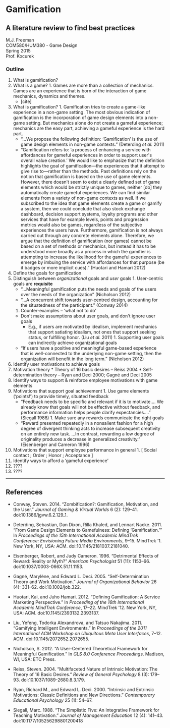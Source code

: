 # Gamification 
## A literature review to find best practices

M.J. Freeman  
COM580/HUM380 - Game Design  
Spring 2015  
Prof. Kocurek  

### Outline

1. What is gamification?
  1. What is a game?
    1. Games are more than a collection of mechanics.  Games are an experience that is born of the interaction of game mechanics, dynamics and themes.
      * [cite]
  1. What is gamification?
    1. Gamification tries to create a game-like experience in a non-game setting.  The most obvious indication of gamification is the incorporation of game design elements into a non-game setting.  But mechanics alone do not create a gameful experience; mechanics are the easy part, achieving a gameful experience is the hard part.
      * “…We propose the following definition: ‘Gamification’ is the use of game design elements in non-game contexts.” (Deterding *et al.* 2011)
      * “Gamification refers to: ‘a process of enhancing a service with affordances for gameful experiences in order to support user's overall value creation.’ We would like to emphasize that the definition highlights the goal of gamification&mdash;the experiences that it attempt to give rise to&mdash;rather than the methods. Past definitions rely on the notion that gamification is based on the use of game elements. However, there doesn’t seem to exist a clearly defined set of game elements which would be strictly unique to games, neither [do] they automatically create gameful experiences. We can find similar elements from a variety of non-game contexts as well. If we subscribed to the idea that game elements create a game or gamify a system, then we could conclude that also stock exchange dashboard, decision support systems, loyalty programs and other services that have for example levels, points and progression metrics would also be games, regardless of the subjective experiences the users have. Furthermore, gamification is not always carried out through any concrete elements alone. Therefore, we argue that the definition of gamification (nor games) cannot be based on a set of methods or mechanics, but instead it has to be understood more broadly as a process in which the gamifier is attempting to increase the likelihood for the gameful experiences to emerge by imbuing the service with affordances for that purpose (be it badges or more implicit cues).” (Huotari and Hamari 2012)
1. Define the goals for gamification
  1. Distinguish between *organizational* goals and *user* goals
    1. User-centric goals are **requisite**
      * “…Meaningful gamification puts the needs and goals of the users over the needs of the organization” (Nicholson 2012)
      * “…A concurrent shift towards user-centred design, accounting for the situatedness of the participant.” (Conway 2014)
      1. Counter-examples &ndash; ‘what not to do’
        * Don't make assumptions about user goals, and don't ignore user goals
          * E.g., if users are motivated by idealism, implement mechanics that support satiating idealism, not ones that support seeking status, or fulfilling honor. (Liu *et al.* 2011)
    1. Supporting user goals can indirectly achieve organizational goals
      * “If users have a positive and meaningful game-based experience that is well-connected to the underlying non-game setting, then the organization will benefit in the long term.” (Nicholson 2012)
1. Identify user motivations to achieve goals
  1. Motivation theory
    * Theory of 16 basic desires &ndash; Reiss 2004
    * Self-determination theory &ndash; Ryan and Deci 2000; Gagné and Deci 2005
1. Identify ways to support & reinforce employee motivations with game elements
  1. Motivations that support goal achievement
    1. Use game elements (‘points!’) to provide timely, situated feedback
      * “Feedback needs to be specific and relevant if it is to motivate…. We already know that goals will not be effective without feedback, and performance information helps people clarify expectancies….” (Siegall 1988)
    1. Make sure any rewards communicate the right goals
      * “Reward presented repeatedly in a nonsalient fashion for a high degree of divergent thinking acts to increase subsequent creativity on an entirely new task. …In contrast, rewarding a low degree of originality produces a decrease in generalized creativity.” (Eisenberger and Cameron 1996)
  1. Motivations that support employee performance in general
    1. [ Social contact ; Order ; Honor ; Acceptance ]
1. Identify ways to afford a ‘gameful experience’
  1. ????
  1. ????


----

## References

* Conway, Steven. 2014. “Zombification?: Gamification, Motivation, and the User.” *Journal of Gaming & Virtual Worlds* 6 (2): 129–41. doi:10.1386/jgvw.6.2.129_1.

* Deterding, Sebastian, Dan Dixon, Rilla Khaled, and Lennart Nacke. 2011. “From Game Design Elements to Gamefulness: Defining ‘Gamification.’” In *Proceedings of the 15th International Academic MindTrek Conference: Envisioning Future Media Environments*, 9–15. MindTrek ’1. New York, NY, USA: ACM. doi:10.1145/2181037.2181040.

* Eisenberger, Robert, and Judy Cameron. 1996. “Detrimental Effects of Reward: Reality or Myth?” *American Psychologist* 51 (11): 1153–66. doi:10.1037/0003-066X.51.11.1153.

* Gagné, Marylène, and Edward L. Deci. 2005. “Self-Determination Theory and Work Motivation.” *Journal of Organizational Behavior* 26 (4): 331–62. doi:10.1002/job.322.

* Huotari, Kai, and Juho Hamari. 2012. “Defining Gamification: A Service Marketing Perspective.” In *Proceeding of the 16th International Academic MindTrek Conference*, 17–22. MindTrek ’12. New York, NY, USA: ACM. doi:10.1145/2393132.2393137.

* Liu, Yefeng, Todorka Alexandrova, and Tatsuo Nakajima. 2011. “Gamifying Intelligent Environments.” In *Proceedings of the 2011 International ACM Workshop on Ubiquitous Meta User Interfaces*, 7–12. ACM. doi:10.1145/2072652.2072655.

* Nicholson, S. 2012. “A User-Centered Theoretical Framework for Meaningful Gamification.” In *GLS 8.0 Conference Proceedings*. Madison, WI, USA: ETC Press.

* Reiss, Steven. 2004. “Multifaceted Nature of Intrinsic Motivation: The Theory of 16 Basic Desires.” *Review of General Psychology* 8 (3): 179–93. doi:10.1037/1089-2680.8.3.179.

* Ryan, Richard M., and Edward L. Deci. 2000. “Intrinsic and Extrinsic Motivations: Classic Definitions and New Directions.” *Contemporary Educational Psychology* 25 (1): 54–67.

* Siegall, Marc. 1988. “The Simplistic Five: An Integrative Framework for Teaching Motivation.” *Journal of Management Education* 12 (4): 141–43. doi:10.1177/105256298801200418


